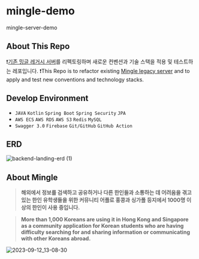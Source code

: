 # mingle-demo
mingle-server-demo

## About This Repo

❗️[기존 밍글 레거시 서버](https://github.com/Team-Mingle/mingle-server)를 리펙토링하며 새로운 컨벤션과 기술 스택을 적용 및 테스트하는 레포입니다.
❗️This Repo is to refactor existing [Mingle legacy server](https://github.com/Team-Mingle/mingle-server) and to apply and test new conventions and technology stacks.

## Develop Environment

- `JAVA` `Kotlin` `Spring Boot` `Spring Security` `JPA`
- `AWS ECS` `AWS RDS` `AWS S3` `Redis` `MySQL`
- `Swagger 3.0` `Firebase` `Git/GitHub` `GitHub Action`

## ERD

![backend-landing-erd (1)](https://github.com/Team-Mingle/mingle-demo/assets/90260251/20a22bfb-9699-4316-9913-064ab630d288)


## About Mingle

> **해외에서 정보를 검색하고 공유하거나 다른 한인들과 소통하는 데 어려움을 겪고 있는 한인 유학생들을 위한 커뮤니티 어플로 홍콩과 싱가폴 등지에서 1000명 이상의 한인이 사용 중입니다.**

> **More than 1,000 Koreans are using it in Hong Kong and Singapore as a community application for Korean students who are having difficulty searching for and sharing information or communicating with other Koreans abroad.**

![2023-09-12_13-08-30](https://github.com/Team-Mingle/mingle-demo/assets/90260251/373d1e38-8e2d-4565-ba74-f26909086811)
